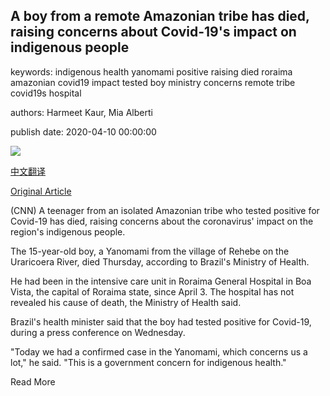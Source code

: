 ## A boy from a remote Amazonian tribe has died, raising concerns about Covid-19's impact on indigenous people

keywords: indigenous health yanomami positive raising died roraima amazonian covid19 impact tested boy ministry concerns remote tribe covid19s hospital

authors: Harmeet Kaur, Mia Alberti

publish date: 2020-04-10 00:00:00

![](https://cdn.cnn.com/cnnnext/dam/assets/200410131159-01-yanomami-tribe-coronavirus-super-tease.jpg)

[中文翻译](A%20boy%20from%20a%20remote%20Amazonian%20tribe%20has%20died%2C%20raising%20concerns%20about%20Covid-19%27s%20impact%20on%20indigenous%20people_zh.md)

[Original Article](https://edition.cnn.com/2020/04/10/world/yanomami-amazon-coronavirus-brazil-trnd/index.html)

(CNN) A teenager from an isolated Amazonian tribe who tested positive for Covid-19 has died, raising concerns about the coronavirus' impact on the region's indigenous people.

The 15-year-old boy, a Yanomami from the village of Rehebe on the Uraricoera River, died Thursday, according to Brazil's Ministry of Health.

He had been in the intensive care unit in Roraima General Hospital in Boa Vista, the capital of Roraima state, since April 3. The hospital has not revealed his cause of death, the Ministry of Health said.

Brazil's health minister said that the boy had tested positive for Covid-19, during a press conference on Wednesday.

"Today we had a confirmed case in the Yanomami, which concerns us a lot," he said. "This is a government concern for indigenous health."

Read More